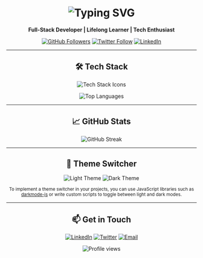 <h1 align="center">
  <img src="https://readme-typing-svg.herokuapp.com?font=Fira+Code&size=35&pause=1000&color=F7DF1E&width=435&lines=Hey+there!+I'm+Abinash+%F0%9F%91%8B;Software+Developer+%7C+MERN+Stack+Enthusiast;Open-Source+Contributor" alt="Typing SVG">
</h1>

<p align="center">
  <strong>Full-Stack Developer | Lifelong Learner | Tech Enthusiast</strong>
</p>

<p align="center">
  <a href="https://github.com/Pinku-code"><img src="https://img.shields.io/github/followers/Pinku-code?label=Follow&style=social" alt="GitHub Followers"></a>
  <a href="https://twitter.com/username"><img src="https://img.shields.io/twitter/follow/username?style=social" alt="Twitter Follow"></a>
  <a href="https://www.linkedin.com/in/username/"><img src="https://img.shields.io/badge/-Connect-blue?style=social&logo=Linkedin&logoColor=blue" alt="LinkedIn"></a>
</p>

---

<h2 align="center">🛠️ Tech Stack</h2>

<p align="center">
  <img src="https://skillicons.dev/icons?i=js,react,nodejs,express,mongodb,git,docker&theme=light" alt="Tech Stack Icons" />
</p>

<p align="center">
  <img src="https://github-readme-stats.vercel.app/api/top-langs/?username=Pinku-code&layout=compact&theme=react&hide_border=true" alt="Top Languages" />
</p>

---

<h2 align="center">📈 GitHub Stats</h2>

<p align="center">
  <img src="https://github-readme-streak-stats.herokuapp.com/?user=Pinku-code&theme=react&border_color=61dafb&border_radius=10" alt="GitHub Streak" />
</p>

---

<h2 align="center">🎨 Theme Switcher</h2>

<p align="center">
  <img src="https://img.shields.io/badge/Theme-Light-ffffff?style=for-the-badge&logo=apacherocketmq&logoColor=black" alt="Light Theme" />
  <img src="https://img.shields.io/badge/Theme-Dark-000000?style=for-the-badge&logo=apacherocketmq&logoColor=white" alt="Dark Theme" />
</p>

<p align="center">
  <small>To implement a theme switcher in your projects, you can use JavaScript libraries such as <a href="https://www.npmjs.com/package/darkmode-js">darkmode-js</a> or write custom scripts to toggle between light and dark modes.</small>
</p>

---

<h2 align="center">📫 Get in Touch</h2>

<p align="center">
  <a href="https://www.linkedin.com/in/username/"><img src="https://skillicons.dev/icons?i=linkedin" alt="LinkedIn"></a>
  <a href="https://twitter.com/username"><img src="https://skillicons.dev/icons?i=twitter" alt="Twitter"></a>
  <a href="mailto:your-email@example.com"><img src="https://skillicons.dev/icons?i=gmail" alt="Email"></a>
</p>

<p align="center">
  <img src="https://komarev.com/ghpvc/?username=Pinku-code&style=flat-square&color=blueviolet" alt="Profile views">
</p>
